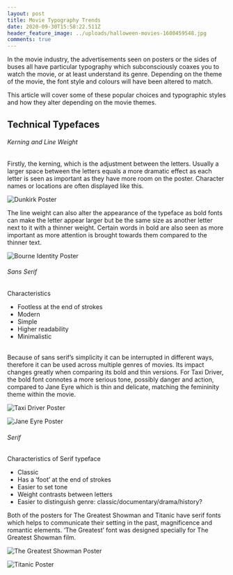 ```yaml
---
layout: post
title: Movie Typography Trends
date: 2020-09-30T15:58:22.511Z
header_feature_image: ../uploads/halloween-movies-1600459548.jpg
comments: true
---
```

In the movie industry, the advertisements seen on posters or the sides of buses all have particular typography which subconsciously coaxes you to watch the movie, or at least understand its genre. Depending on the theme of the movie, the font style and colours will have been altered to match.

This article will cover some of these popular choices and typographic styles and how they alter depending on the movie themes.

## Technical Typefaces

###### Kerning and Line Weight

Firstly, the kerning, which is the adjustment between the letters. Usually a larger space between the letters equals a more dramatic effect as each letter is seen as important as they have more room on the poster. Character names or locations are often displayed like this.

![](../uploads/71nsvxfpstl._ac_sl1200_.jpg "Dunkirk Poster")

The line weight can also alter the appearance of the typeface as bold fonts can make the letter appear larger but be the same size as another letter next to it with a thinner weight. Certain words in bold are also seen as more important as more attention is brought towards them compared to the thinner text.

![](../uploads/s3-bourne_identity_ver2-default-503.jpg "Bourne Identity Poster")

###### Sans Serif

Characteristics

* Footless at the end of strokes
* Modern
* Simple
* Higher readability
* Minimalistic

\
Because of sans serif’s simplicity it can be interrupted in different ways, therefore it can be used across multiple genres of movies. Its impact changes greatly when comparing its bold and thin versions. For Taxi Driver, the bold font connotes a more serious tone, possibly danger and action, compared to Jane Eyre which is thin and delicate, matching the femininity theme within the movie.

![](../uploads/2f6716cf33aff2bec88296e8d213011b-minimal-poster-minimal-movie-posters.jpg "Taxi Driver Poster")

![](../uploads/best-worst-movie-posters-jane-eyre-66264.jpg "Jane Eyre Poster")

###### Serif

Characteristics of Serif typeface

* Classic
* Has a ‘foot’ at the end of strokes
* Easier to set tone
* Weight contrasts between letters
* Easier to distinguish genre: classic/documentary/drama/history?

Both of the posters for The Greatest Showman and Titanic have serif fonts which helps to communicate their setting in the past, magnificence and romantic elements. ‘The Greatest’ font was designed specially for The Greatest Showman film.

![](../uploads/27_728.jpg "The Greatest Showman Poster")

![](../uploads/c6f1e7afaf50b8fc9a86975ffe1d1cb8.jpg "Titanic Poster")